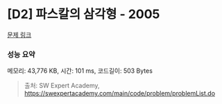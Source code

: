 # [D2] 파스칼의 삼각형 - 2005 

[문제 링크](https://swexpertacademy.com/main/code/problem/problemDetail.do?contestProbId=AV5P0-h6Ak4DFAUq) 

### 성능 요약

메모리: 43,776 KB, 시간: 101 ms, 코드길이: 503 Bytes



> 출처: SW Expert Academy, https://swexpertacademy.com/main/code/problem/problemList.do